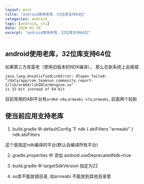 ```yaml
---
layout: post
title: "android使用老库，32位库支持64位"
categories: android
tags: [android, jni]
date: 2020-02-10
excerpt: "android使用老库，32位库支持64位"
---
```


## android使用老库，32位库支持64位
如果第三方库蛮老（使用旧版本的NDK编译）， 那么在新系统上会报错

    java.lang.UnsatisfiedLinkError: dlopen failed: 
    "/data/app/com.teamsun.community.report-1/lib/arm64/libIDCardengine.so"
    is 32-bit instead of 64-bit

目前常用的ABI平台有`arm64-v8a`,`armeabi-v7a`,`armeabi`, 前面两个较新

## 使当前应用支持老库

1. build.gradle 中 defaultConfig 下 
    ndk {
            abiFilters "armeabi"
    }
    ndk.abiFilters

这个是指定ndk编译的平台(默认会编译所有平台)

2. gradle.properties 中 添加
    android.useDeprecatedNdk=true

3. build.gradle 中 targetSdkVersion 指定为22

4. so库不能放错目录, 如armeabi 不能放到其他目录里
